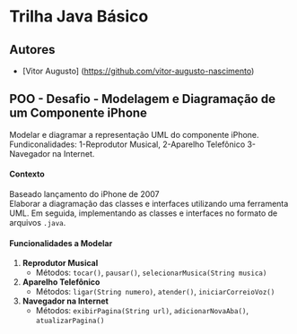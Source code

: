 # Trilha Java Básico

## Autores
- [Vitor Augusto] (https://github.com/vitor-augusto-nascimento)

## POO - Desafio - Modelagem e Diagramação de um Componente iPhone
Modelar e diagramar a representação UML do componente iPhone.
Fundiconalidades:
1-Reprodutor Musical,
2-Aparelho Telefônico 
3-Navegador na Internet.

#### Contexto
Baseado lançamento do iPhone de 2007  
Elaborar a diagramação das classes e interfaces utilizando uma ferramenta UML. Em seguida,
implementando as classes e interfaces no formato de arquivos `.java`.

#### Funcionalidades a Modelar
1. **Reprodutor Musical**
   - Métodos: 
   `tocar()`, 
   `pausar()`, 
   `selecionarMusica(String musica)`
2. **Aparelho Telefônico**
   - Métodos: 
   `ligar(String numero)`,
   `atender()`, 
   `iniciarCorreioVoz()`
3. **Navegador na Internet**
   - Métodos: 
   `exibirPagina(String url)`, 
   `adicionarNovaAba()`, 
   `atualizarPagina()`



